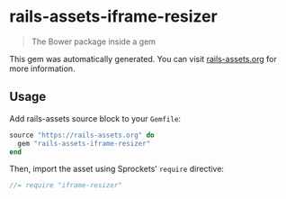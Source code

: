# rails-assets-iframe-resizer

> The Bower package inside a gem

This gem was automatically generated. You can visit [rails-assets.org](https://rails-assets.org) for more information.

## Usage

Add rails-assets source block to your `Gemfile`:

```ruby
source "https://rails-assets.org" do
  gem "rails-assets-iframe-resizer"
end

```

Then, import the asset using Sprockets’ `require` directive:

```js
//= require "iframe-resizer"
```
